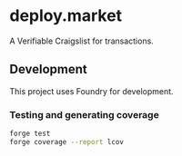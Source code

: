# deploy.market

A Verifiable Craigslist for transactions.

## Development

This project uses Foundry for development.

### Testing and generating coverage

```bash
forge test
forge coverage --report lcov
```
